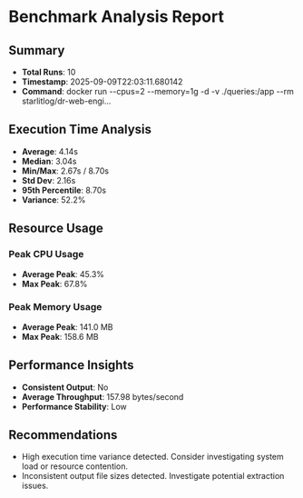 
# Benchmark Analysis Report

## Summary
- **Total Runs**: 10
- **Timestamp**: 2025-09-09T22:03:11.680142
- **Command**: docker run --cpus=2 --memory=1g -d -v ./queries:/app --rm starlitlog/dr-web-engi...

## Execution Time Analysis
- **Average**: 4.14s
- **Median**: 3.04s
- **Min/Max**: 2.67s / 8.70s
- **Std Dev**: 2.16s
- **95th Percentile**: 8.70s
- **Variance**: 52.2%

## Resource Usage
### Peak CPU Usage
- **Average Peak**: 45.3%
- **Max Peak**: 67.8%

### Peak Memory Usage
- **Average Peak**: 141.0 MB
- **Max Peak**: 158.6 MB

## Performance Insights
- **Consistent Output**: No
- **Average Throughput**: 157.98 bytes/second
- **Performance Stability**: Low

## Recommendations
- High execution time variance detected. Consider investigating system load or resource contention.
- Inconsistent output file sizes detected. Investigate potential extraction issues.
